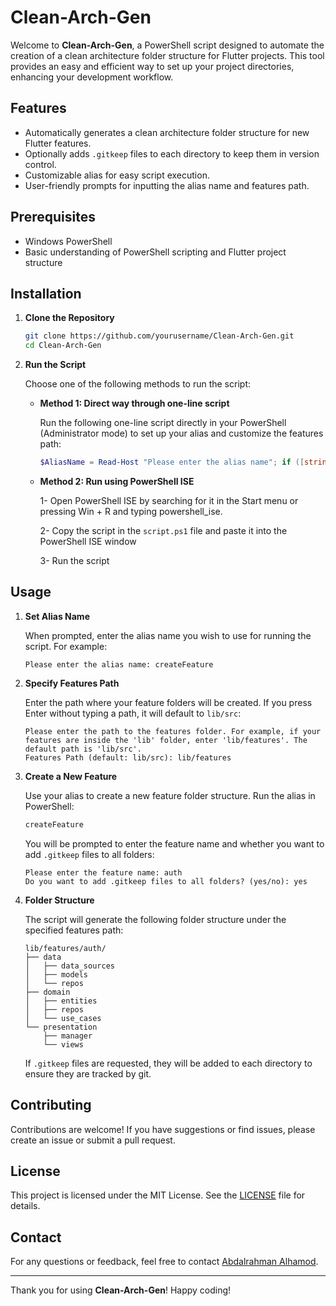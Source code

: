  # Clean-Arch-Gen

 Welcome to **Clean-Arch-Gen**, a PowerShell script designed to automate the creation of a clean architecture folder structure for Flutter projects. This tool provides an easy and efficient way to set up your project directories, enhancing your development workflow.

 ## Features

 - Automatically generates a clean architecture folder structure for new Flutter features.
 - Optionally adds `.gitkeep` files to each directory to keep them in version control.
 - Customizable alias for easy script execution.
 - User-friendly prompts for inputting the alias name and features path.

 ## Prerequisites

 - Windows PowerShell
 - Basic understanding of PowerShell scripting and Flutter project structure

 ## Installation

 1. **Clone the Repository**

    ```sh
    git clone https://github.com/yourusername/Clean-Arch-Gen.git
    cd Clean-Arch-Gen
    ```

 2. **Run the Script**

    Choose one of the following methods to run the script:

    - **Method 1: Direct way through one-line script**

      Run the following one-line script directly in your PowerShell (Administrator mode) to set up your alias and customize the features path:

      ```powershell
      $AliasName = Read-Host "Please enter the alias name"; if ([string]::IsNullOrWhiteSpace($AliasName)) { Write-Host "Alias name cannot be empty. Please run the script again and provide a valid alias name."; exit }; Write-Host "Please enter the path to the features folder. For example, if your features are inside the 'lib' folder, enter 'lib/features'. The default path is 'lib/src'."; $DefaultFeaturesPath = "lib/src"; $FeaturesPath = Read-Host "Features Path (default: $DefaultFeaturesPath)"; if ([string]::IsNullOrWhiteSpace($FeaturesPath)) { $FeaturesPath = $DefaultFeaturesPath }; $ProfilePath = $PROFILE; if (-not (Test-Path $ProfilePath)) { New-Item -ItemType File -Path $ProfilePath -Force }; $AliasScript = "function $($AliasName+'Function') { `$FeatureName = Read-Host 'Please enter the feature name'; if ([string]::IsNullOrWhiteSpace(`$FeatureName)) { Write-Host 'Feature name cannot be empty. Please provide a valid feature name.'; return }; `$addGitkeep = Read-Host 'Do you want to add .gitkeep files to all folders? (yes/no)'; `$basePath = Join-Path -Path (Get-Location)  -ChildPath `"$FeaturesPath/`$FeatureName`"; `$directories = @('data/data_sources','data/models','data/repos','domain/entities','domain/repos','domain/use_cases','presentation/manager','presentation/views'); foreach (`$dir in `$directories) { `$path = Join-Path -Path `$basePath -ChildPath `$dir; if (-not (Test-Path -Path `$path)) { New-Item -ItemType Directory -Path `$path -Force; Write-Host ""Created directory: `$path"" } else { Write-Host ""Directory already exists: `$path"" }; if (`$addGitkeep -eq 'yes') { `$gitkeepPath = Join-Path -Path `$path -ChildPath '.gitkeep'; if (-not (Test-Path -Path `$gitkeepPath)) { New-Item -ItemType File -Path `$gitkeepPath -Force; Write-Host ""Added .gitkeep to: `$path"" } else { Write-Host "".gitkeep already exists in: `$path"" } } } Write-Host ""Folder structure for feature '`$FeatureName' has been created successfully."" }; Set-Alias $AliasName $($AliasName+'Function')"; Add-Content -Path $ProfilePath -Value $AliasScript; . $ProfilePath; Write-Host "----------------------------------------------"; Write-Host "Alias '$AliasName' has been created and added to your PowerShell profile." -ForegroundColor Green; Write-Host "You can now use the alias '$AliasName' to create new feature folder structures." -ForegroundColor Green; Write-Host "----------------------------------------------"
      ```

    - **Method 2: Run using PowerShell ISE**

      1- Open PowerShell ISE by searching for it in the Start menu or pressing Win + R and typing powershell_ise.

      2- Copy the script in the `script.ps1` file and paste it into the PowerShell ISE window

      3- Run the script

 ## Usage

 1. **Set Alias Name**

    When prompted, enter the alias name you wish to use for running the script. For example:

    ```
    Please enter the alias name: createFeature
    ```

 2. **Specify Features Path**

    Enter the path where your feature folders will be created. If you press Enter without typing a path, it will default to `lib/src`:

    ```
    Please enter the path to the features folder. For example, if your features are inside the 'lib' folder, enter 'lib/features'. The default path is 'lib/src'.
    Features Path (default: lib/src): lib/features
    ```

 3. **Create a New Feature**

    Use your alias to create a new feature folder structure. Run the alias in PowerShell:

    ```powershell
    createFeature
    ```

    You will be prompted to enter the feature name and whether you want to add `.gitkeep` files to all folders:

    ```
    Please enter the feature name: auth
    Do you want to add .gitkeep files to all folders? (yes/no): yes
    ```

 4. **Folder Structure**

    The script will generate the following folder structure under the specified features path:

    ```
    lib/features/auth/
    ├── data
    │   ├── data_sources
    │   ├── models
    │   └── repos
    ├── domain
    │   ├── entities
    │   ├── repos
    │   └── use_cases
    └── presentation
        ├── manager
        └── views
    ```

    If `.gitkeep` files are requested, they will be added to each directory to ensure they are tracked by git.

 ## Contributing

 Contributions are welcome! If you have suggestions or find issues, please create an issue or submit a pull request.

 ## License

 This project is licensed under the MIT License. See the [LICENSE](LICENSE) file for details.

 ## Contact

 For any questions or feedback, feel free to contact [Abdalrahman Alhamod](mailto:abd.alrrahman.alhamod@gmail.com).

 ---

 Thank you for using **Clean-Arch-Gen**! Happy coding!
